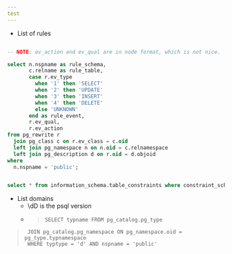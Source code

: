 ```yaml
---
test
---
```



* List of rules
``` sql

-- NOTE: ev_action and ev_qual are in node format, which is not nice. 

select n.nspname as rule_schema,
       c.relname as rule_table,
       case r.ev_type
         when '1' then 'SELECT'
         when '2' then 'UPDATE'
         when '3' then 'INSERT'
         when '4' then 'DELETE'
         else 'UNKNOWN'
       end as rule_event,
       r.ev_qual,
       r.ev_action
from pg_rewrite r
  join pg_class c on r.ev_class = c.oid
  left join pg_namespace n on n.oid = c.relnamespace
  left join pg_description d on r.oid = d.objoid
where
  n.nspname = 'public';


select * from information_schema.table_constraints where constraint_schema='public';
```

* List domains
    * \dD is the psql version
    * >     SELECT typname FROM pg_catalog.pg_type
>      JOIN pg_catalog.pg_namespace ON pg_namespace.oid = pg_type.typnamespace
>      WHERE typtype = 'd' AND nspname = 'public'  